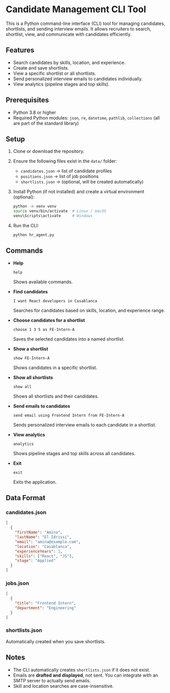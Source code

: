 # Candidate Management CLI Tool

This is a Python command-line interface (CLI) tool for managing candidates, shortlists, and sending interview emails. It allows recruiters to search, shortlist, view, and communicate with candidates efficiently.

## Features

* Search candidates by skills, location, and experience.
* Create and save shortlists.
* View a specific shortlist or all shortlists.
* Send personalized interview emails to candidates individually.
* View analytics (pipeline stages and top skills).

## Prerequisites

* Python 3.8 or higher
* Required Python modules: `json`, `re`, `datetime`, `pathlib`, `collections` (all are part of the standard library)

## Setup

1. Clone or download the repository.
2. Ensure the following files exist in the `data/` folder:

   * `candidates.json` → list of candidate profiles
   * `positions.json` → list of job positions
   * `shortlists.json` → (optional, will be created automatically)
3. Install Python (if not installed) and create a virtual environment (optional):

   ```bash
   python -m venv venv
   source venv/bin/activate  # Linux / macOS
   venv\Scripts\activate     # Windows
   ```
4. Run the CLI:

   ```bash
   python hr_agent.py
   ```

## Commands

* **Help**

  ```text
  help
  ```

  Shows available commands.

* **Find candidates**

  ```text
  I want React developers in Casablanca
  ```

  Searches for candidates based on skills, location, and experience range.

* **Choose candidates for a shortlist**

  ```text
  choose 1 3 5 as FE-Intern-A
  ```

  Saves the selected candidates into a named shortlist.

* **Show a shortlist**

  ```text
  show FE-Intern-A
  ```

  Shows candidates in a specific shortlist.

* **Show all shortlists**

  ```text
  show all
  ```

  Shows all shortlists and their candidates.

* **Send emails to candidates**

  ```text
  send email using Frontend Intern from FE-Intern-A
  ```

  Sends personalized interview emails to each candidate in a shortlist.

* **View analytics**

  ```text
  analytics
  ```

  Shows pipeline stages and top skills across all candidates.

* **Exit**

  ```text
  exit
  ```

  Exits the application.

## Data Format

### candidates.json

```json
[
  {
    "firstName": "Amina",
    "lastName": "El Idrissi",
    "email": "amina@example.com",
    "location": "Casablanca",
    "experienceYears": 1,
    "skills": ["React", "JS"],
    "stage": "Applied"
  }
]
```

### jobs.json

```json
[
  {
    "title": "Frontend Intern",
    "department": "Engineering"
  }
]
```

### shortlists.json

Automatically created when you save shortlists.

## Notes

* The CLI automatically creates `shortlists.json` if it does not exist.
* Emails are **drafted and displayed**, not sent. You can integrate with an SMTP server to actually send emails.
* Skill and location searches are case-insensitive.
